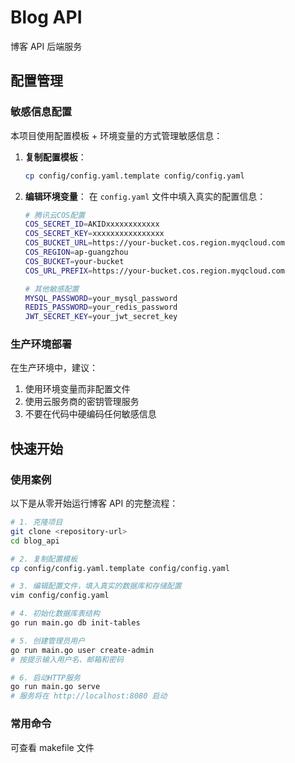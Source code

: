 # Blog API

博客 API 后端服务

## 配置管理

### 敏感信息配置

本项目使用配置模板 + 环境变量的方式管理敏感信息：

1. **复制配置模板**：

   ```bash
   cp config/config.yaml.template config/config.yaml
   ```

2. **编辑环境变量**：
   在 `config.yaml` 文件中填入真实的配置信息：

   ```bash
   # 腾讯云COS配置
   COS_SECRET_ID=AKIDxxxxxxxxxxxx
   COS_SECRET_KEY=xxxxxxxxxxxxxxxx
   COS_BUCKET_URL=https://your-bucket.cos.region.myqcloud.com
   COS_REGION=ap-guangzhou
   COS_BUCKET=your-bucket
   COS_URL_PREFIX=https://your-bucket.cos.region.myqcloud.com

   # 其他敏感配置
   MYSQL_PASSWORD=your_mysql_password
   REDIS_PASSWORD=your_redis_password
   JWT_SECRET_KEY=your_jwt_secret_key
   ```

### 生产环境部署

在生产环境中，建议：

1. 使用环境变量而非配置文件
2. 使用云服务商的密钥管理服务
3. 不要在代码中硬编码任何敏感信息

## 快速开始

### 使用案例

以下是从零开始运行博客 API 的完整流程：

```bash
# 1. 克隆项目
git clone <repository-url>
cd blog_api

# 2. 复制配置模板
cp config/config.yaml.template config/config.yaml

# 3. 编辑配置文件，填入真实的数据库和存储配置
vim config/config.yaml

# 4. 初始化数据库表结构
go run main.go db init-tables

# 5. 创建管理员用户
go run main.go user create-admin
# 按提示输入用户名、邮箱和密码

# 6. 启动HTTP服务
go run main.go serve
# 服务将在 http://localhost:8080 启动
```

### 常用命令

可查看 makefile 文件
